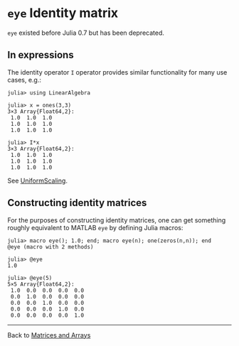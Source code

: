 # `eye` Identity matrix

`eye` existed before Julia 0.7 but has been deprecated.

## In expressions
The identity operator `I` operator provides similar functionality for many use cases, e.g.:

```
julia> using LinearAlgebra

julia> x = ones(3,3)
3×3 Array{Float64,2}:
 1.0  1.0  1.0
 1.0  1.0  1.0
 1.0  1.0  1.0

julia> I*x
3×3 Array{Float64,2}:
 1.0  1.0  1.0
 1.0  1.0  1.0
 1.0  1.0  1.0
```

See [UniformScaling](https://docs.julialang.org/en/latest/stdlib/LinearAlgebra/#The-uniform-scaling-operator-1).

## Constructing identity matrices
For the purposes of constructing identity matrices, one can get something roughly equivalent to MATLAB `eye` by defining Julia macros:

```
julia> macro eye(); 1.0; end; macro eye(n); one(zeros(n,n)); end
@eye (macro with 2 methods)

julia> @eye
1.0

julia> @eye(5)
5×5 Array{Float64,2}:
 1.0  0.0  0.0  0.0  0.0
 0.0  1.0  0.0  0.0  0.0
 0.0  0.0  1.0  0.0  0.0
 0.0  0.0  0.0  1.0  0.0
 0.0  0.0  0.0  0.0  1.0
```
***

Back to [Matrices and Arrays](https://github.com/pbouffard/matlabtojulia/wiki/Language-Fundamentals#matrices-and-arrays)